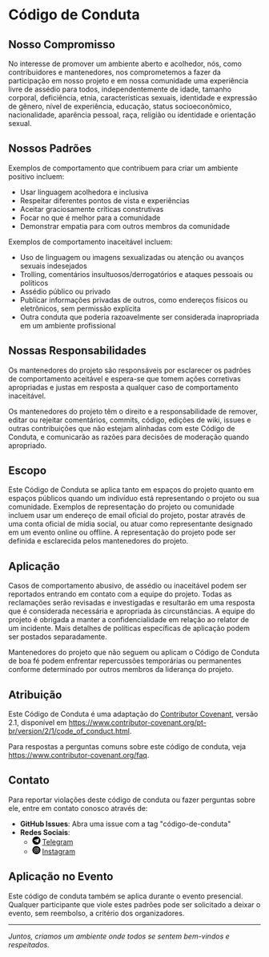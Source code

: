 # Código de Conduta

## Nosso Compromisso

No interesse de promover um ambiente aberto e acolhedor, nós, como contribuidores e mantenedores, nos comprometemos a fazer da participação em nosso projeto e em nossa comunidade uma experiência livre de assédio para todos, independentemente de idade, tamanho corporal, deficiência, etnia, características sexuais, identidade e expressão de gênero, nível de experiência, educação, status socioeconômico, nacionalidade, aparência pessoal, raça, religião ou identidade e orientação sexual.

## Nossos Padrões

Exemplos de comportamento que contribuem para criar um ambiente positivo incluem:

- Usar linguagem acolhedora e inclusiva
- Respeitar diferentes pontos de vista e experiências
- Aceitar graciosamente críticas construtivas
- Focar no que é melhor para a comunidade
- Demonstrar empatia para com outros membros da comunidade

Exemplos de comportamento inaceitável incluem:

- Uso de linguagem ou imagens sexualizadas ou atenção ou avanços sexuais indesejados
- Trolling, comentários insultuosos/derrogatórios e ataques pessoais ou políticos
- Assédio público ou privado
- Publicar informações privadas de outros, como endereços físicos ou eletrônicos, sem permissão explícita
- Outra conduta que poderia razoavelmente ser considerada inapropriada em um ambiente profissional

## Nossas Responsabilidades

Os mantenedores do projeto são responsáveis por esclarecer os padrões de comportamento aceitável e espera-se que tomem ações corretivas apropriadas e justas em resposta a qualquer caso de comportamento inaceitável.

Os mantenedores do projeto têm o direito e a responsabilidade de remover, editar ou rejeitar comentários, commits, código, edições de wiki, issues e outras contribuições que não estejam alinhadas com este Código de Conduta, e comunicarão as razões para decisões de moderação quando apropriado.

## Escopo

Este Código de Conduta se aplica tanto em espaços do projeto quanto em espaços públicos quando um indivíduo está representando o projeto ou sua comunidade. Exemplos de representação do projeto ou comunidade incluem usar um endereço de email oficial do projeto, postar através de uma conta oficial de mídia social, ou atuar como representante designado em um evento online ou offline. A representação do projeto pode ser definida e esclarecida pelos mantenedores do projeto.

## Aplicação

Casos de comportamento abusivo, de assédio ou inaceitável podem ser reportados entrando em contato com a equipe do projeto. Todas as reclamações serão revisadas e investigadas e resultarão em uma resposta que é considerada necessária e apropriada às circunstâncias. A equipe do projeto é obrigada a manter a confidencialidade em relação ao relator de um incidente. Mais detalhes de políticas específicas de aplicação podem ser postados separadamente.

Mantenedores do projeto que não seguem ou aplicam o Código de Conduta de boa fé podem enfrentar repercussões temporárias ou permanentes conforme determinado por outros membros da liderança do projeto.

## Atribuição

Este Código de Conduta é uma adaptação do [Contributor Covenant](https://www.contributor-covenant.org), versão 2.1, disponível em https://www.contributor-covenant.org/pt-br/version/2/1/code_of_conduct.html.

Para respostas a perguntas comuns sobre este código de conduta, veja https://www.contributor-covenant.org/faq.

## Contato

Para reportar violações deste código de conduta ou fazer perguntas sobre ele, entre em contato conosco através de:

- **GitHub Issues**: Abra uma issue com a tag "código-de-conduta"
- **Redes Sociais**: 
  - <img src="assets/icons/telegrama.png" width="16" height="16" alt="Telegram"> [Telegram](https://tr.ee/O7yp1RSFuB)
  - <img src="assets/icons/instagram.png" width="16" height="16" alt="Instagram"> [Instagram](https://www.instagram.com/pugpi_?igsh=MTFvZndrb2xvNHF2OQ==)

## Aplicação no Evento

Este código de conduta também se aplica durante o evento presencial. Qualquer participante que viole estes padrões pode ser solicitado a deixar o evento, sem reembolso, a critério dos organizadores.

---

*Juntos, criamos um ambiente onde todos se sentem bem-vindos e respeitados.* 